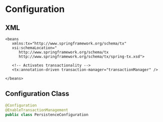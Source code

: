 # Configuration

## XML

```markup
<beans
   xmlns:tx="http://www.springframework.org/schema/tx"
   xsi:schemaLocation="
      http://www.springframework.org/schema/tx
      http://www.springframework.org/schema/tx/spring-tx.xsd">

   <!-- Activates transactionality -->
   <tx:annotation-driven transaction-manager="transactionManager" />

</beans>
```

## Configuration Class

```java
@Configuration
@EnableTransactionManagement
public class PersistenceConfiguration
```

